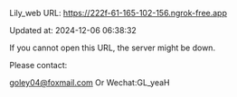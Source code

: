 Lily_web URL: https://222f-61-165-102-156.ngrok-free.app

Updated at: 2024-12-06 06:38:32

If you cannot open this URL, the server might be down.

Please contact: 

goley04@foxmail.com Or Wechat:GL_yeaH